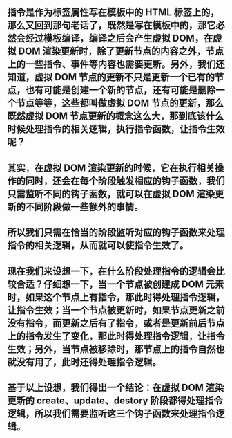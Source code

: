 <!--
 * @Description:
 * @Autor: shen
 * @Date: 2020-08-02 10:34:26
 * @LastEditTime: 2020-08-02 10:36:20
-->

## 指令是作为标签属性写在模板中的 HTML 标签上的，那么又回到那句老话了，既然是写在模板中的，那它必然会经过模板编译，编译之后会产生虚拟 DOM，在虚拟 DOM 渲染更新时，除了更新节点的内容之外，节点上的一些指令、事件等内容也需要更新。另外，我们还知道，虚拟 DOM 节点的更新不只是更新一个已有的节点，也有可能是创建一个新的节点，还有可能是删除一个节点等等，这些都叫做虚拟 DOM 节点的更新，那么既然虚拟 DOM 节点更新的概念这么大，那到底该什么时候处理指令的相关逻辑，执行指令函数，让指令生效呢？

## 其实，在虚拟 DOM 渲染更新的时候，它在执行相关操作的同时，还会在每个阶段触发相应的钩子函数，我们只需监听不同的钩子函数，就可以在虚拟 DOM 渲染更新的不同阶段做一些额外的事情。

## 所以我们只需在恰当的阶段监听对应的钩子函数来处理指令的相关逻辑，从而就可以使指令生效了。

## 现在我们来设想一下，在什么阶段处理指令的逻辑会比较合适？仔细想一下，当一个节点被创建成 DOM 元素时，如果这个节点上有指令，那此时得处理指令逻辑，让指令生效；当一个节点被更新时，如果节点更新之前没有指令，而更新之后有了指令，或者是更新前后节点上的指令发生了变化，那此时得处理指令逻辑，让指令生效；另外，当节点被移除时，那节点上的指令自然也就没有用了，此时还得处理指令逻辑。

## 基于以上设想，我们得出一个结论：在虚拟 DOM 渲染更新的 create、update、destory 阶段都得处理指令逻辑，所以我们需要监听这三个钩子函数来处理指令逻辑。
